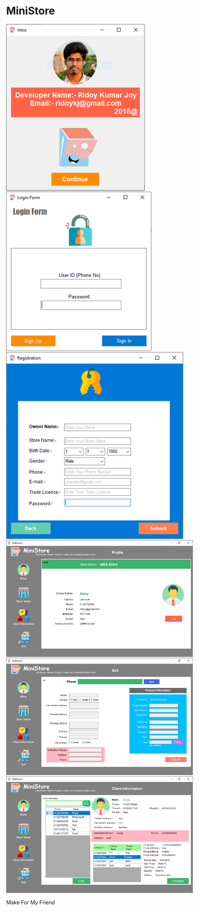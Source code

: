 # MiniStore
![](PreView/1.PNG)
<br>
![](PreView/2.PNG)
<br>
![](PreView/3.PNG)
<br>
![](PreView/4.PNG)
<br>
![](PreView/5.PNG)
<br>
![](PreView/6.PNG)
<br>

Make For My Friend

